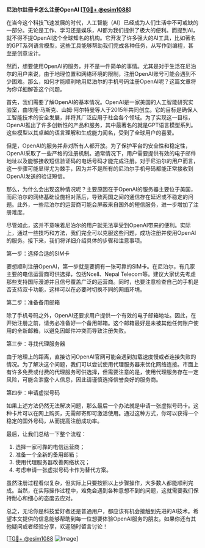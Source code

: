 **尼泊尔註冊卡怎么注册OpenAI [[TG💪+ @esim1088](https://t.me/s/esim1088)]**

在当今这个科技飞速发展的时代，人工智能（AI）已经成为人们生活中不可或缺的一部分。无论是工作、学习还是娱乐，AI都为我们提供了极大的便利。而提到AI，就不得不提OpenAI这个全球知名的机构。它开发了许多强大的AI工具，比如著名的GPT系列语言模型，这些工具能够帮助我们完成各种任务，从写作到编程，甚至是创意设计。

然而，想要使用OpenAI的服务，并不是一件简单的事情。尤其是对于生活在尼泊尔的用户来说，由于地理位置和网络环境的限制，注册OpenAI账号可能会遇到不少困难。那么，如何才能顺利地用尼泊尔的手机号码注册OpenAI呢？这篇文章将为你详细解答这个问题。

首先，我们需要了解OpenAI的基本情况。OpenAI是一家美国的人工智能研究实验室，由埃隆·马斯克、山姆·阿尔特曼等人于2015年共同创立。它的目标是确保人工智能技术的安全发展，并将其广泛应用于社会各个领域。为了实现这一目标，OpenAI推出了许多创新性的产品和服务，其中最著名的就是GPT语言模型系列。这些模型以其卓越的语言理解和生成能力闻名，受到了全球用户的喜爱。

但是，OpenAI的服务并非对所有人都开放。为了保护平台的安全性和稳定性，OpenAI采取了一些严格的注册机制。通常情况下，用户需要提供有效的电子邮件地址以及能够接收短信验证码的电话号码才能完成注册。对于尼泊尔的用户而言，这一步骤可能显得尤为棘手，因为并不是所有的尼泊尔手机号码都能正常接收到OpenAI发送的验证短信。

那么，为什么会出现这种情况呢？主要原因在于OpenAI的服务器主要位于美国，而尼泊尔的网络基础设施相对落后，导致两国之间的通信存在延迟或不稳定的问题。此外，一些尼泊尔的运营商可能会屏蔽来自国外的短信服务，进一步增加了注册难度。

尽管如此，这并不意味着尼泊尔的用户就无法享受到OpenAI带来的便利。实际上，通过一些技巧和方法，我们完全可以克服这些问题，成功注册并使用OpenAI的服务。接下来，我们将详细介绍具体的步骤和注意事项。

第一步：选择合适的SIM卡

要想顺利注册OpenAI，第一步就是要拥有一张可靠的SIM卡。在尼泊尔，有几家主要的电信运营商可供选择，包括Ncell、Nepal Telecom等。建议大家优先考虑那些支持国际漫游并且信号覆盖广泛的运营商。同时，也要注意检查自己的手机是否支持双卡功能，这样可以在必要时切换不同的网络环境。

第二步：准备备用邮箱

除了手机号码之外，OpenAI还要求用户提供一个有效的电子邮箱地址。因此，在开始注册之前，请务必准备好一个备用邮箱。这个邮箱最好是未被其他任何账户使用的全新邮箱，以避免因邮件冲突而导致注册失败。

第三步：寻找代理服务器

由于地理上的距离，直接访问OpenAI官网可能会遇到加载速度慢或者连接失败的情况。为了解决这个问题，我们可以尝试使用代理服务器来优化网络连接。市面上有许多免费或付费的代理服务可供选择，但需要注意的是，使用代理服务存在一定风险，可能会泄露个人信息，因此请谨慎选择信誉良好的服务商。

第四步：申请虚拟号码

如果上述方法仍然无法解决问题，那么最后一个办法就是申请一张虚拟号码卡。这种卡片可以在网上购买，无需邮寄即可激活使用。通过这种方式，你可以获得一个稳定的国外号码，从而提高注册成功率。

最后，让我们总结一下整个流程：

1. 选择一家可靠的电信运营商；
2. 准备一个全新的备用邮箱；
3. 使用代理服务器改善网络状况；
4. 考虑申请一张虚拟号码卡作为替代方案。

虽然注册过程看似复杂，但实际上只要按照以上步骤操作，大多数人都能顺利完成。当然，在实际操作过程中，难免会遇到各种意想不到的问题，这就需要我们保持耐心和细心的态度去应对。

总之，无论你是科技爱好者还是普通用户，都应该有机会接触到先进的AI技术。希望本文提供的信息能够帮助到每一位想要体验OpenAI服务的朋友。如果你还有其他疑问或者经验分享，欢迎随时留言讨论！

[[TG💪+ @esim1088](https://t.me/s/esim1088) ![Image](https://i.postimg.cc/4NQfJmqS/Snipaste-2025-05-13-00-14-12.png)]